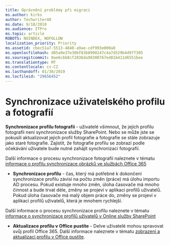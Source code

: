 ```yaml
---
title: Oprávnění problémy při migraci
ms.author: kirks
author: Techwriter40
ms.date: 9/18/2018
ms.audience: ITPro
ms.topic: article
ROBOTS: NOINDEX, NOFOLLOW
localization_priority: Priority
ms.assetid: cbec51a7-5513-4848-a9ae-cdf993e000a8
ms.openlocfilehash: d85a9e37e30bf83b8990247c4a7d529b4d9ff305
ms.sourcegitcommit: 0ae6cbb8cf2836da98300767ed81b411d6551bee
ms.translationtype: MT
ms.contentlocale: cs-CZ
ms.lasthandoff: 01/30/2019
ms.locfileid: "29656452"
---
```

# <a name="user-profile-and-photo-synchronization"></a>Synchronizace uživatelského profilu a fotografií

 **Synchronizace profilu fotografii** - uživatelé všimnout, že jejich profilu fotografii není synchronizace služby SharePoint. Nebo se může jste se pokusili aktualizovat jejich profil fotografie a fotografie se stále zobrazuje jako staré fotografie. Zajistit, že fotografie profilu se zobrazí podle očekávání uživatele bude nutné zahájit synchronizaci fotografií. 
  
Další informace o procesu synchronizace fotografií naleznete v tématu [informace o profilu synchronizace obrázků ve službách Office 365](https://go.microsoft.com/fwlink/?linkid=2022634)
  
- **Synchronizace profilu** - čas, který má potřebné k dokončení synchronizace profilu závisí na počtu změn (práce) má úlohu importu AD procesu. Pokud existuje mnoho změn, úloha časovače má mnoho činnost a bude trvat déle, změny se projeví v aplikaci profilů uživatelů. Pokud úloha časovače má malý objem práce do, změny se projeví v aplikaci profilů uživatelů, která je mnohem rychlejší. 
  
Další informace o procesu synchronizace profilu naleznete v tématu [informace o synchronizace profilů uživatelů v Online služby SharePoint](https://go.microsoft.com/fwlink/?linkid=2022639)
    
- **Aktualizace profilu v Office pustíte** - Delve uživatelé mohou spravovat svůj profil Office 365. Další informace naleznete v tématu [zobrazení a aktualizaci profilu v Office pustíte](https://support.office.com/article/View-and-update-your-profile-in-Office-Delve-4e84343b-eedf-45a1-aeb9-8627ccca14ba).
    

